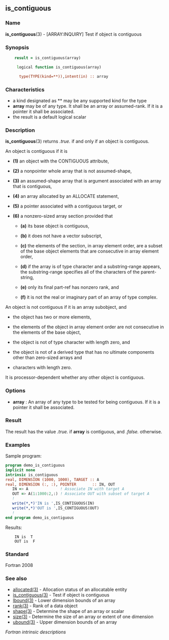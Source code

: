 ## is_contiguous

### **Name**

**is_contiguous**(3) - \[ARRAY:INQUIRY\] Test if object is contiguous

### **Synopsis**
```fortran
    result = is_contiguous(array)
```
```fortran
     logical function is_contiguous(array)

      type(TYPE(kind=**)),intent(in) :: array
```
### **Characteristics**

- a kind designated as ** may be any supported kind for the type
- **array** may be of any type. It shall be an array or assumed-rank. If
  it is a pointer it shall be associated.
- the result is a default logical scalar

### **Description**

**is_contiguous**(3) returns _.true._ if and only if an object is
contiguous.

An object is contiguous if it is

- **(1)**
  an object with the CONTIGUOUS attribute,

- **(2)**
  a nonpointer whole array that is not assumed-shape,

- **(3)**
  an assumed-shape array that is argument associated with an array
  that is contiguous,

- **(4)**
  an array allocated by an ALLOCATE statement,

- **(5)**
  a pointer associated with a contiguous target, or

- **(6)**
  a nonzero-sized array section provided that

  - **(a)**
    its base object is contiguous,

  - **(b)**
    it does not have a vector subscript,

  - **(c)**
    the elements of the section, in array element order, are a
    subset of the base object elements that are consecutive in
    array element order,

  - **(d)**
    if the array is of type character and a substring-range
    appears, the substring-range specifies all of the characters
    of the parent-string,

  - **(e)**
    only its final part-ref has nonzero rank, and

  - **(f)**
    it is not the real or imaginary part of an array of type
    complex.

An object is not contiguous if it is an array subobject, and

- the object has two or more elements,

- the elements of the object in array element order are not
  consecutive in the elements of the base object,

- the object is not of type character with length zero, and

- the object is not of a derived type that has no ultimate
  components other than zero-sized arrays and

- characters with length zero.

It is processor-dependent whether any other object is contiguous.

### **Options**

- **array**
  : An array of any type to be tested for being contiguous. If it is a
  pointer it shall be associated.

### **Result**

  The result has the value _.true._ if **array** is contiguous, and _.false._
  otherwise.

### **Examples**

Sample program:
```fortran
program demo_is_contiguous
implicit none
intrinsic is_contiguous
real, DIMENSION (1000, 1000), TARGET :: A
real, DIMENSION (:, :), POINTER       :: IN, OUT
   IN => A              ! Associate IN with target A
   OUT => A(1:1000:2,:) ! Associate OUT with subset of target A
   !
   write(*,*)'IN is ',IS_CONTIGUOUS(IN)
   write(*,*)'OUT is ',IS_CONTIGUOUS(OUT)
   !
end program demo_is_contiguous
```
Results:

```text
    IN is  T
    OUT is  F
```
### **Standard**

Fortran 2008

### **See also**

 - [allocated(3)](#allocated) -  Allocation status of an allocatable entity
 - [is_contiguous(3)](#is_contigious) -  Test if object is contiguous
 - [lbound(3)](#lbound)    -  Lower dimension bounds of an array
 - [rank(3)](#rank)      -  Rank of a data object
 - [shape(3)](#shape)     -  Determine the shape of an array or scalar
 - [size(3)](#size)      -  Determine the size of an array or extent of one dimension
 - [ubound(3)](#ubound)    -  Upper dimension bounds of an array

 _Fortran intrinsic descriptions_
